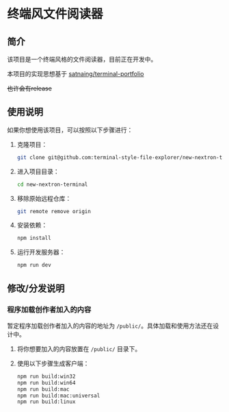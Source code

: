 # 终端风文件阅读器

## 简介

该项目是一个终端风格的文件阅读器，目前正在开发中。

本项目的实现思想基于 [satnaing/terminal-portfolio](https://github.com/satnaing/terminal-portfolio)

~~也许会有release~~

## 使用说明

如果你想使用该项目，可以按照以下步骤进行：

1. 克隆项目：

    ```bash
    git clone git@github.com:terminal-style-file-explorer/new-nextron-terminal.git
    ```

2. 进入项目目录：

    ```bash
    cd new-nextron-terminal
    ```

3. 移除原始远程仓库：

    ```bash
    git remote remove origin
    ```

4. 安装依赖：

    ```bash
    npm install
    ```

5. 运行开发服务器：

    ```bash
    npm run dev
    ```

## 修改/分发说明

### 程序加载创作者加入的内容

暂定程序加载创作者加入的内容的地址为 `/public/`。具体加载和使用方法还在设计中。

1. 将你想要加入的内容放置在 `/public/` 目录下。

2. 使用以下步骤生成客户端：

   ```bash
   npm run build:win32
   npm run build:win64
   npm run build:mac
   npm run build:mac:universal
   npm run build:linux
   ```